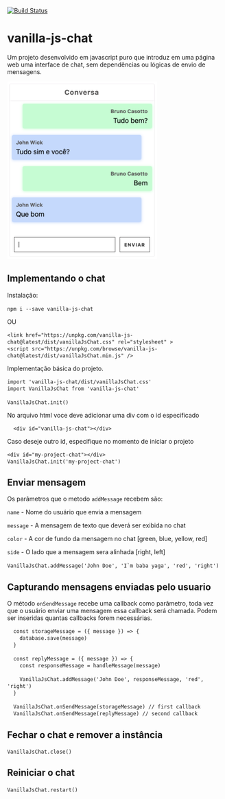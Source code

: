 [![Build Status](https://travis-ci.com/BrunoCasotto/vanilla-js-chat.svg?branch=master)](https://travis-ci.com/BrunoCasotto/vanilla-js-chat)

# vanilla-js-chat

Um projeto desenvolvido em javascript puro que introduz em uma página web uma interface de chat, sem dependências ou lógicas de envio de mensagens.

<img width="350" alt="" src="https://github.com/BrunoCasotto/vanilla-js-chat/blob/master/docs/chat_image.png">


## Implementando o chat
Instalação:

``` npm i --save vanilla-js-chat ```

OU

```
<link href="https://unpkg.com/vanilla-js-chat@latest/dist/vanillaJsChat.css" rel="stylesheet" >
<script src="https://unpkg.com/browse/vanilla-js-chat@latest/dist/vanillaJsChat.min.js" />
```

Implementação básica do projeto.

```
import 'vanilla-js-chat/dist/vanillaJsChat.css'
import VanillaJsChat from 'vanilla-js-chat'

VanillaJsChat.init()
```

No arquivo html voce deve adicionar uma div com o id especificado

```
  <div id="vanilla-js-chat"></div>
```

Caso deseje outro id, especifique no momento de iniciar o projeto

```
<div id="my-project-chat"></div>
VanillaJsChat.init('my-project-chat')
```

## Enviar mensagem
Os parâmetros que o metodo `addMessage` recebem são:

`name` - Nome do usuário que envia a mensagem

`message` - A mensagem de texto que deverá ser exibida no chat

`color` - A cor de fundo da mensagem no chat [green, blue, yellow, red]

`side` - O lado que a mensagem sera alinhada [right, left]

```VanillaJsChat.addMessage('John Doe', 'I`m baba yaga', 'red', 'right')```

## Capturando mensagens enviadas pelo usuario
O método `onSendMessage` recebe uma callback como parâmetro, toda vez que o usuário enviar uma mensagem essa callback será chamada. Podem ser inseridas quantas callbacks forem necessárias.
```
  const storageMessage = ({ message }) => {
    database.save(message)
  }

  const replyMessage = ({ message }) => {
    const responseMessage = handleMessage(message)

    VanillaJsChat.addMessage('John Doe', responseMessage, 'red', 'right')
  }

  VanillaJsChat.onSendMessage(storageMessage) // first callback
  VanillaJsChat.onSendMessage(replyMessage) // second callback
````

## Fechar o chat e remover a instância
```VanillaJsChat.close()```

## Reiniciar o chat
```VanillaJsChat.restart()```
